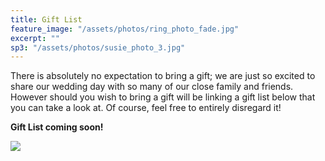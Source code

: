 ```yaml
---
title: Gift List
feature_image: "/assets/photos/ring_photo_fade.jpg"
excerpt: ""
sp3: "/assets/photos/susie_photo_3.jpg"
---
```


There is absolutely no expectation to bring a gift; we are just so excited to share our wedding day with so many of our close family and friends. However should you wish to bring a gift will be linking a gift list below that you can take a look at. Of course, feel free to entirely disregard it!

**Gift List coming soon!**

<img
src="{{ page.sp3 | prepend: site.baseurl | replace: '//', '/' }}"
/>
